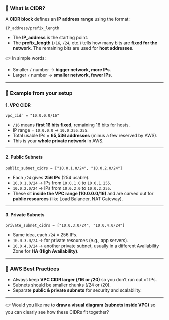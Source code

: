 
### 🔹 What is CIDR?

A **CIDR block** defines an **IP address range** using the format:

```
IP_address/prefix_length
```

* The **IP\_address** is the starting point.
* The **prefix\_length** (`/16`, `/24`, etc.) tells how many bits are **fixed for the network**. The remaining bits are used for **host addresses**.

👉 In simple words:

* Smaller `/` number → **bigger network, more IPs**.
* Larger `/` number → **smaller network, fewer IPs**.

---

### 🔹 Example from your setup

#### 1. **VPC CIDR**

```hcl
vpc_cidr = "10.0.0.0/16"
```

* `/16` means **first 16 bits fixed**, remaining 16 bits for hosts.
* IP range = `10.0.0.0` → `10.0.255.255`.
* Total usable IPs = **65,536 addresses** (minus a few reserved by AWS).
* This is your **whole private network** in AWS.

---

#### 2. **Public Subnets**

```hcl
public_subnet_cidrs = ["10.0.1.0/24", "10.0.2.0/24"]
```

* Each `/24` gives **256 IPs** (254 usable).
* `10.0.1.0/24` → IPs from `10.0.1.0` to `10.0.1.255`.
* `10.0.2.0/24` → IPs from `10.0.2.0` to `10.0.2.255`.
* These sit **inside the VPC range (10.0.0.0/16)** and are carved out for **public resources** (like Load Balancer, NAT Gateway).

---

#### 3. **Private Subnets**

```hcl
private_subnet_cidrs = ["10.0.3.0/24", "10.0.4.0/24"]
```

* Same idea, each `/24` = 256 IPs.
* `10.0.3.0/24` → for private resources (e.g., app servers).
* `10.0.4.0/24` → another private subnet, usually in a different Availability Zone for **HA (High Availability)**.

---

### 🔹 AWS Best Practices

* Always keep **VPC CIDR larger (/16 or /20)** so you don’t run out of IPs.
* Subnets should be smaller chunks (/24 or /20).
* Separate **public & private subnets** for security and scalability.

---

👉 Would you like me to **draw a visual diagram (subnets inside VPC)** so you can clearly see how these CIDRs fit together?
